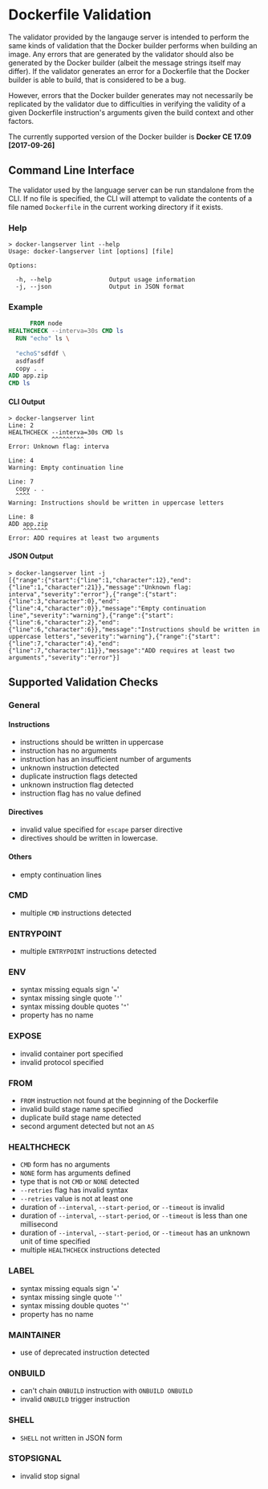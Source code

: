 # Dockerfile Validation

The validator provided by the langauge server is intended to perform the same kinds of validation that the Docker builder performs when building an image.
Any errors that are generated by the validator should also be generated by the Docker builder (albeit the message strings itself may differ).
If the validator generates an error for a Dockerfile that the Docker builder is able to build, that is considered to be a bug.

However, errors that the Docker builder generates may not necessarily be replicated by the validator due to difficulties in verifying the validity of a given Dockerfile instruction's arguments given the build context and other factors.

The currently supported version of the Docker builder is  **Docker CE 17.09 [2017-09-26]**

## Command Line Interface

The validator used by the language server can be run standalone from the CLI.
If no file is specified, the CLI will attempt to validate the contents of a file named `Dockerfile` in the current working directory if it exists.

### Help
```
> docker-langserver lint --help
Usage: docker-langserver lint [options] [file]

Options:

  -h, --help                Output usage information
  -j, --json                Output in JSON format
```

### Example
```Dockerfile
      FROM node
HEALTHCHECK --interva=30s CMD ls
  RUN "echo" ls \
  
  "echoS"sdfdf \
  asdfasdf
  copy . .
ADD app.zip
CMD ls
```
#### CLI Output
```
> docker-langserver lint
Line: 2
HEALTHCHECK --interva=30s CMD ls
            ^^^^^^^^^
Error: Unknown flag: interva

Line: 4
Warning: Empty continuation line

Line: 7
  copy . .
  ^^^^
Warning: Instructions should be written in uppercase letters

Line: 8
ADD app.zip
    ^^^^^^^
Error: ADD requires at least two arguments
```
#### JSON Output
```
> docker-langserver lint -j
[{"range":{"start":{"line":1,"character":12},"end":{"line":1,"character":21}},"message":"Unknown flag: interva","severity":"error"},{"range":{"start":{"line":3,"character":0},"end":{"line":4,"character":0}},"message":"Empty continuation line","severity":"warning"},{"range":{"start":{"line":6,"character":2},"end":{"line":6,"character":6}},"message":"Instructions should be written in uppercase letters","severity":"warning"},{"range":{"start":{"line":7,"character":4},"end":{"line":7,"character":11}},"message":"ADD requires at least two arguments","severity":"error"}]
```

## Supported Validation Checks

### General
#### Instructions
- instructions should be written in uppercase
- instruction has no arguments
- instruction has an insufficient number of arguments
- unknown instruction detected
- duplicate instruction flags detected
- unknown instruction flag detected
- instruction flag has no value defined
#### Directives
- invalid value specified for `escape` parser directive
- directives should be written in lowercase.
#### Others
- empty continuation lines

### CMD
- multiple `CMD` instructions detected

### ENTRYPOINT
- multiple `ENTRYPOINT` instructions detected

### ENV
- syntax missing equals sign '`=`'
- syntax missing single quote '`'`'
- syntax missing double quotes '`"`'
- property has no name

### EXPOSE
- invalid container port specified
- invalid protocol specified

### FROM
- `FROM` instruction not found at the beginning of the Dockerfile
- invalid build stage name specified
- duplicate build stage name detected
- second argument detected but not an `AS`

### HEALTHCHECK
- `CMD` form has no arguments
- `NONE` form has arguments defined
- type that is not `CMD` or `NONE` detected
- `--retries` flag has invalid syntax
- `--retries` value is not at least one
- duration of `--interval`, `--start-period`, or `--timeout` is invalid
- duration of `--interval`, `--start-period`, or `--timeout` is less than one millisecond
- duration of `--interval`, `--start-period`, or `--timeout` has an unknown unit of time specified
- multiple `HEALTHCHECK` instructions detected

### LABEL
- syntax missing equals sign '`=`'
- syntax missing single quote '`'`'
- syntax missing double quotes '`"`'
- property has no name

### MAINTAINER
- use of deprecated instruction detected

### ONBUILD
- can't chain `ONBUILD` instruction with `ONBUILD ONBUILD`
- invalid `ONBUILD` trigger instruction

### SHELL
- `SHELL` not written in JSON form

### STOPSIGNAL
- invalid stop signal

